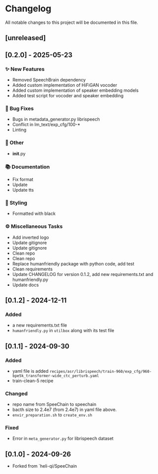 # Changelog

All notable changes to this project will be documented in this file.

## [unreleased]

## [0.2.0] - 2025-05-23 

### ✨ New Features

- Removed SpeechBrain dependency
- Added custom implementation of HiFiGAN vocoder
- Added custom implementation of speaker embedding models
- Added test script for vocoder and speaker embedding

### 🐛 Bug Fixes

- Bugs in metadata_generator.py librispeech
- Conflict in lm_text/exp_cfg/100-*
- Linting

### 💼 Other

- __init__.py

### 📚 Documentation

- Fix format
- Update
- Update tts

### 🎨 Styling

- Formatted with black

### ⚙️ Miscellaneous Tasks

- Add inverted logo
- Update gitignore
- Update gitignore
- Clean repo
- Clean repo
- Replace humanfriendly package with python code, add test
- Clean requirements
- Update CHANGELOG for version 0.1.2, add new requirements.txt and humanfriendly.py
- Update docs

## [0.1.2] - 2024-12-11 

### Added
- a new requirements.txt file
- `humanfriendly.py` in `utilbox` along with its test file


## [0.1.1] - 2024-09-30

### Added
- yaml file is added `recipes/asr/librispeech/train-960/exp_cfg/960-bpe5k_transformer-wide_ctc_perturb.yaml`
- train-clean-5 recipe

### Changed
- repo name from SpeeChain to speechain
- bacth size to 2.4e7 (from 2.4e7) in yaml file above.
- `envir_preparation.sh` to `create_env.sh`

### Fixed
- Error in `meta_generator.py` for librispeech dataset


## [0.1.0] - 2024-09-26 
- Forked from `heli-qi/SpeeChain